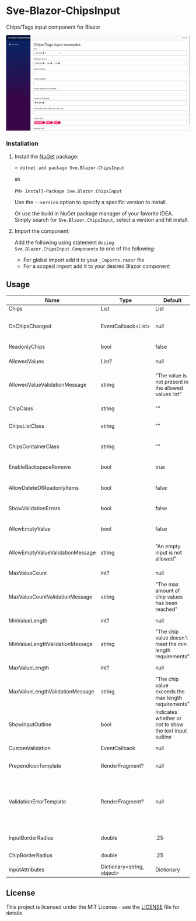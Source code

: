  # Sve-Blazor-ChipsInput

Chips/Tags input component for Blazor

![Main gif](/Sve-Blazor-ChipsInput-Examples/Content/Main.gif)


### Installation
1. Install the [NuGet](https://www.nuget.org/packages/Sve.Blazor.ChipsInput/) package:

   ```
   > dotnet add package Sve.Blazor.ChipsInput
   
   OR
   
   PM> Install-Package Sve.Blazor.ChipsInput
   ```
   Use the `--version` option to specify a specific version to install.

   Or use the build in NuGet package manager of your favorite IDEA. Simply search for `Sve.Blazor.ChipsInput`, select a version and hit install.

2. Import the component:

   Add the following using statement `@using Sve.Blazor.ChipsInput.Components` to one of the following: 
   - For global import add it to your  `_Imports.razor` file
   - For a scoped import add  it to your desired Blazor component


## Usage

| Name                             | Type                              | Default                                                   | Description                                                  |
| -------------------------------- | --------------------------------- | --------------------------------------------------------- | ------------------------------------------------------------ |
| Chips                            | List<string>                      | List                                                      | The list of chips/tags                                       |
| OnChipsChanged                   | EventCallback<List<string>>       | null                                                      | The callback which is called when the chips/tags list has changed |
| ReadonlyChips                    | bool                              | false                                                     | Indicates whether or not chips are readonly                  |
| AllowedValues                    | List<string>?                     | null                                                      | A list of allowed chip/tag values                            |
| AllowedValueValidationMessage    | string                            | "The value is not present in the allowed values list"     | The validation message to use when the chip/tag value is not present in the AllowedValues list |
| ChipClass                        | string                            | ""                                                        | The css class placed on every chip                           |
| ChipsListClass                   | string                            | ""                                                        | The css class placed on the list tag of the chips            |
| ChipsContainerClass              | string                            | ""                                                        | The css class placed on the container of the chips input     |
| EnableBackspaceRemove            | bool                              | true                                                      | Indicates whether or not backspace will remove the last chip |
| AllowDeleteOfReadonlyItems       | bool                              | false                                                     | Indicates whether or not readonly items can be deleted|
| ShowValidationErrors             | bool                              | false                                                     | Indicates whether or not to show validation errors           |
| AllowEmptyValue                  | bool                              | false                                                     | Indicates whether or not empty values are allowed as a value |
| AllowEmptyValueValidationMessage | string                            | "An empty input is not allowed"                           | The validation message to use when the AllowEmptyValue rule is not respected |
| MaxValueCount                    | int?                              | null                                                      | The maximum number of chips                                  |
| MaxValueCountValidationMessage   | string                            | "The max amount of chip values has been reached"          | The validation message to use when the MaxValueCount rule is not respected |
| MinValueLength                   | int?                              | null                                                      | The minimum value length of a chip                           |
| MinValueLengthValidationMessage  | string                            | "The chip value doesn't meet the min length requirements" | The validation message to use when the MinValueLength rule is not respected |
| MaxValueLength                   | int?                              | null                                                      | The maximum value length of a chip                           |
| MaxValueLengthValidationMessage  | string                            | "The chip value exceeds the max length requirements"      | The validation message to use when the MaxValueLength rule is not respected |
| ShowInputOutline                 | bool                              | Indicates whether or not to show the text input outline   | Indicates whether or not to show the text input outline      |
| CustomValidation                 | EventCallback<ChipValidationArgs> | null                                                      | Callback to perform custom validation                        |
| PrependIconTemplate              | RenderFragment?                   | null                                                      | Custom template for prepending an icon to the chip           |
| ValidationErrorTemplate          | RenderFragment<string>?           | null                                                      | Custom template for showing validation errors, make sure to set 'ShowValidationErrors' to true in order for validation errors to render |
| InputBorderRadius                | double                            | .25                                                       | The border radius of the chip input container in rem         |
| ChipBorderRadius                 | double                            | .25                                                       | The border radius of the chip in rem                         |
| InputAttributes                  | Dictionary<string, object>        | Dictionary                                                | Custom attributes for the text input                         |

## License

This project is licensed under the MIT License - see the [LICENSE](LICENSE) file for details
